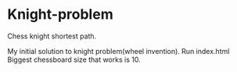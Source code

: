 # Knight-problem
Chess knight shortest path.

My initial solution to knight problem(wheel invention). 
Run index.html
Biggest chessboard size that works is 10.
